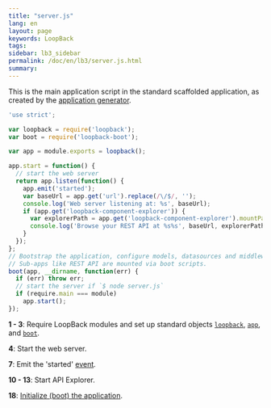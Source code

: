 ```yaml
---
title: "server.js"
lang: en
layout: page
keywords: LoopBack
tags:
sidebar: lb3_sidebar
permalink: /doc/en/lb3/server.js.html
summary:
---
```


This is the main application script in the standard scaffolded application, as created by
the [application generator](Application-generator.html).

```javascript
'use strict';

var loopback = require('loopback');
var boot = require('loopback-boot');

var app = module.exports = loopback();

app.start = function() {
  // start the web server
  return app.listen(function() {
    app.emit('started');
    var baseUrl = app.get('url').replace(/\/$/, '');
    console.log('Web server listening at: %s', baseUrl);
    if (app.get('loopback-component-explorer')) {
      var explorerPath = app.get('loopback-component-explorer').mountPath;
      console.log('Browse your REST API at %s%s', baseUrl, explorerPath);
    }
  });
};
// Bootstrap the application, configure models, datasources and middleware.
// Sub-apps like REST API are mounted via boot scripts.
boot(app, __dirname, function(err) {
  if (err) throw err;
  // start the server if `$ node server.js`
  if (require.main === module)
    app.start();
});
```

**1 - 3**:
Require LoopBack modules and set up standard objects
[`loopback`](http://apidocs.loopback.io/loopback/#loopback),
[`app`](http://apidocs.loopback.io/loopback/#var-app-loopback), and
[`boot`](http://apidocs.loopback.io/loopback-boot/#boot).

**4**: Start the web server.

**7**: Emit the 'started' [event](Events.html).

**10 - 13**: Start API Explorer.

**18**: [Initialize (boot) the application](Defining-boot-scripts.html).
